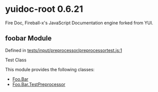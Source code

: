 
# yuidoc-root 0.6.21

Fire Doc, Fireball-x&#x27;s JavaScript Documentation engine forked from YUI.


## foobar Module



Defined in [tests/input/preprocessor/preprocessortest.js:1](../files/tests_input_preprocessor_preprocessortest.js.html#l1)



Test Class


This module provides the following classes:
  - [Foo.Bar](../classes/Foo.Bar.md)
  - [Foo.Bar.TestPreprocessor](../classes/Foo.Bar.TestPreprocessor.md)


